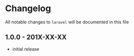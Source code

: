 # Changelog

All notable changes to `laravel` will be documented in this file

## 1.0.0 - 201X-XX-XX

- initial release
